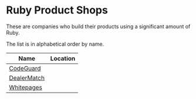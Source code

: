 # Ruby Product Shops

These are companies who build their products using a significant amount of Ruby.

The list is in alphabetical order by name.

Name                                        | Location
--------------------------------------------|---------
[CodeGuard](https://codeguard.com/)         |
[DealerMatch](http://www3.dealermatch.com/) |
[Whitepages](http://whitepages.com)         |
